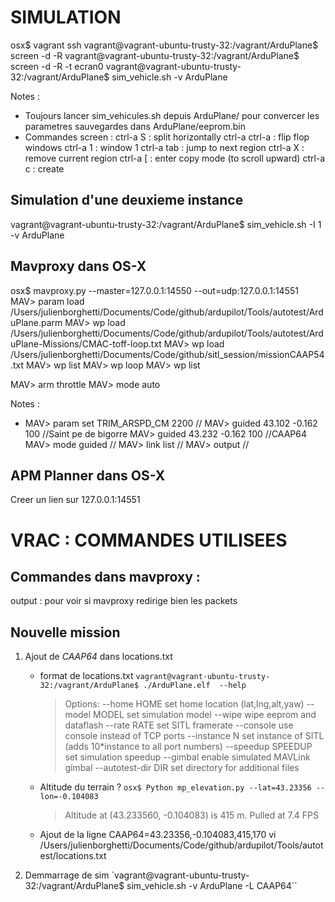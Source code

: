 SIMULATION
==========

osx$ vagrant ssh
vagrant@vagrant-ubuntu-trusty-32:/vagrant/ArduPlane$ screen -d -R
vagrant@vagrant-ubuntu-trusty-32:/vagrant/ArduPlane$ screen -d -R -t ecran0
vagrant@vagrant-ubuntu-trusty-32:/vagrant/ArduPlane$ sim_vehicle.sh -v ArduPlane


Notes :
- Toujours lancer sim_vehicules.sh depuis ArduPlane/ pour convercer les parametres sauvegardes 
    dans ArduPlane/eeprom.bin
- Commandes screen :
    ctrl-a S      : split horizontally
    ctrl-a ctrl-a : flip flop windows
    ctrl-a 1      : window 1
    ctrl-a tab    : jump to next region
    ctrl-a X      : remove current region
    ctrl-a [      : enter copy mode (to scroll upward)
    ctrl-a c      : create

Simulation d'une deuxieme instance
----------------------------------
vagrant@vagrant-ubuntu-trusty-32:/vagrant/ArduPlane$ sim_vehicle.sh -I 1 -v ArduPlane




Mavproxy dans OS-X
------------------
osx$ mavproxy.py --master=127.0.0.1:14550 --out=udp:127.0.0.1:14551
MAV> param load /Users/julienborghetti/Documents/Code/github/ardupilot/Tools/autotest/ArduPlane.parm
MAV> wp load /Users/julienborghetti/Documents/Code/github/ardupilot/Tools/autotest/ArduPlane-Missions/CMAC-toff-loop.txt
MAV> wp load /Users/julienborghetti/Documents/Code/github/sitl_session/missionCAAP54.txt
MAV> wp list
MAV> wp loop
MAV> wp list

MAV> arm throttle
MAV> mode auto


Notes :
- MAV> param set TRIM_ARSPD_CM 2200     //
  MAV> guided 43.102 -0.162 100         //Saint pe de bigorre
  MAV> guided 43.232 -0.162 100         //CAAP64
  MAV> mode guided                      //
  MAV> link list                        //
  MAV> output                           //


APM Planner dans OS-X
---------------------
Creer un lien sur 127.0.0.1:14551


VRAC : COMMANDES UTILISEES
==========================
## Commandes dans mavproxy :
output : pour voir si mavproxy redirige bien les packets

## Nouvelle mission
1. Ajout de *CAAP64* dans locations.txt
   * format de locations.txt 
       `vagrant@vagrant-ubuntu-trusty-32:/vagrant/ArduPlane$ ./ArduPlane.elf  --help`
       >Options:
       >    --home HOME        set home location (lat,lng,alt,yaw)
       >    --model MODEL      set simulation model
       >    --wipe             wipe eeprom and dataflash
       >    --rate RATE        set SITL framerate
       >    --console          use console instead of TCP ports
       >    --instance N       set instance of SITL (adds 10*instance to all port numbers)
       >    --speedup SPEEDUP  set simulation speedup
       >    --gimbal           enable simulated MAVLink gimbal
       >    --autotest-dir DIR set directory for additional files

   * Altitude du terrain ?
       `osx$ Python mp_elevation.py --lat=43.23356 --lon=-0.104083`
       >Altitude at (43.233560, -0.104083) is 415 m. Pulled at 7.4 FPS

   * Ajout de la ligne CAAP64=43.23356,-0.104083,415,170
       vi /Users/julienborghetti/Documents/Code/github/ardupilot/Tools/autotest/locations.txt

2. Demmarrage de sim
   `vagrant@vagrant-ubuntu-trusty-32:/vagrant/ArduPlane$ sim_vehicle.sh -v ArduPlane -L CAAP64``

   
